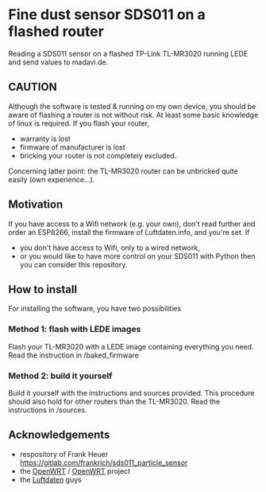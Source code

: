# Fine dust sensor SDS011 on a flashed router
Reading a SDS011 sensor on a flashed TP-Link TL-MR3020 running LEDE and send values to madavi.de.

## CAUTION
Although the software is tested & running on my own device, you should be aware of flashing a router is not without risk.
At least some basic knowledge of linux is required.
If you flash your router,
- warranty is lost
- firmware of manufacturer is lost
- bricking your router is not completely excluded.

Concerning latter point: the TL-MR3020 router can be unbricked quite easily (own experience...).

## Motivation
If you have access to a Wifi network (e.g. your own), don't read further and order an ESP8266, install the firmware of Luftdaten.info, and you're set.
If
- you don't have access to Wifi, only to a wired network,
- or you would like to have more control on your SDS011 with Python
then you can consider this repository.

## How to install
For installing the software, you have two possibilities

### Method 1: flash with LEDE images
Flash your TL-MR3020 with a LEDE image containing everything you need.
Read the instruction in /baked_firmware

### Method 2: build it yourself
Build it yourself with the instructions and sources provided.
This procedure should also hold for other routers than the TL-MR3020.
Read the instructions in /sources.

## Acknowledgements
- respository of Frank Heuer https://gitlab.com/frankrich/sds011_particle_sensor
- the [OpenWRT](https://www.openwrt.org) / [OpenWRT](https://lede-project.org) project
- the [Luftdaten](http://luftdaten.info) guys
